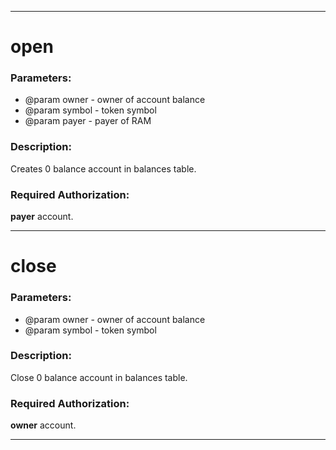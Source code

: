 ***

# open

### Parameters:
* @param owner - owner of account balance    
* @param symbol - token symbol
* @param payer - payer of RAM       

### Description:

Creates 0 balance account in balances table.

### Required Authorization:

**payer** account.

***

# close

### Parameters:

* @param owner - owner of account balance    
* @param symbol - token symbol

### Description:

Close 0 balance account in balances table.

### Required Authorization:

**owner** account.

***